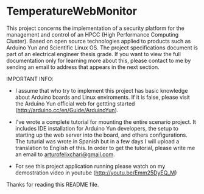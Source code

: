 TemperatureWebMonitor
=====================

This project concerns the implementation of a security platform for the management and control of an HPCC (High Performance Computing Cluster). Based on open source technologies applied to products such as Arduino Yun and Scientific Linux OS.
The project specifications document is part of an electrical engineer thesis grade. If you want to view the full documentation only for learning more about this, please contact to me by sending an email to address that appears in the next section.


IMPORTANT INFO:

 - I assume that who try to implement this project has basic knowledge about Arduino boards and Linux enviroments. If it is false, please visit the Arduino Yun official web for gettting started (http://arduino.cc/en/Guide/ArduinoYun).
 
 - I've wrote a complete tutorial for mounting the entire scenario project. It includes IDE installation for Arduino Yun developers, the setup to starting up the web server into the board, and others configurations. The tuturial was wrote in Spanish but in a few days I will upload a translation to English of this. In order to get the tutorial, please write me an email to arturofelixchari@gmail.com.
 
 - For see this project application running please watch on my demostration video in youtube (http://youtu.be/Emm25DyEQ_M)



Thanks for reading this README file.

